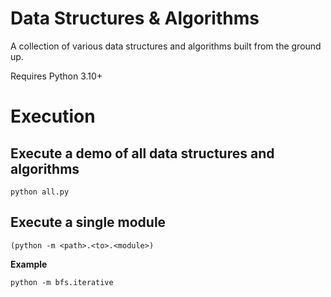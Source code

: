 # Data Structures & Algorithms
A collection of various data structures and algorithms built from the ground up.

Requires Python 3.10+

# Execution

## Execute a demo of all data structures and algorithms
```
python all.py
```

## Execute a single module
```
(python -m <path>.<to>.<module>)
```

**Example**
```
python -m bfs.iterative
```
